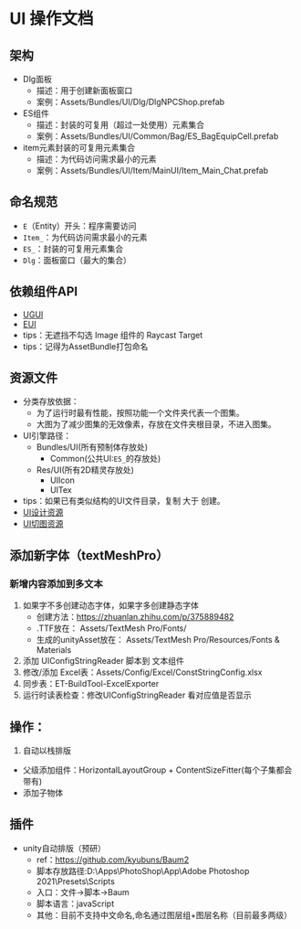 # UI 操作文档
## 架构
- Dlg面板
  - 描述：用于创建新面板窗口
  - 案例：Assets/Bundles/UI/Dlg/DlgNPCShop.prefab
- ES组件
  - 描述：封装的可复用（超过一处使用）元素集合
  - 案例：Assets/Bundles/UI/Common/Bag/ES_BagEquipCell.prefab
- item元素封装的可复用元素集合
  - 描述：为代码访问需求最小的元素
  - 案例：Assets/Bundles/UI/Item/MainUI/Item_Main_Chat.prefab
## 命名规范
- `E`（Entity）开头：程序需要访问
- `Item_`：为代码访问需求最小的元素
- `ES_`：封装的可复用元素集合
- `Dlg`：面板窗口（最大的集合）
## 依赖组件API
- [UGUI](https://docs.unity3d.com/Packages/com.unity.ugui@1.0/manual/index.html)
- [EUI](https://www.bilibili.com/video/BV12F411e7bP/?spm_id_from=333.337.search-card.all.click&vd_source=462273e904a605ba75ed3099598ed865)
- tips：无遮挡不勾选 Image 组件的 Raycast Target
- tips：记得为AssetBundle打包命名
## 资源文件
- 分类存放依据：
  - 为了运行时最有性能，按照功能一个文件夹代表一个图集。
  - 大图为了减少图集的无效像素，存放在文件夹根目录，不进入图集。
- UI引擎路径：
  - Bundles/UI(所有预制体存放处)
    - Common(公共UI:`ES_`的存放处)
  - Res/UI(所有2D精灵存放处)
    - UIIcon
    - UITex
- tips：如果已有类似结构的UI文件目录，复制 大于 创建。
- [UI设计资源](https://app.mockplus.cn/app/7DyQnIglMW/design/design?hmsr=share1)
- [UI切图资源](sjzj\Resources)
## 添加新字体（textMeshPro）
### 新增内容添加到多文本
1. 如果字不多创建动态字体，如果字多创建静态字体 
   - 创建方法：https://zhuanlan.zhihu.com/p/375889482
   - .TTF放在： Assets/TextMesh Pro/Fonts/
   - 生成的unityAsset放在： Assets/TextMesh Pro/Resources/Fonts & Materials
1. 添加 UIConfigStringReader 脚本到 文本组件
2. 修改/添加 Excel表：Assets/Config/Excel/ConstStringConfig.xlsx
3. 同步表：ET-BuildTool-ExcelExporter
4. 运行时读表检查：修改UIConfigStringReader 看对应值是否显示
## 操作：
1. 自动以栈排版
  - 父级添加组件：HorizontalLayoutGroup + ContentSizeFitter(每个子集都会带有)
  - 添加子物体
## 插件
- unity自动排版（预研）
  - ref：https://github.com/kyubuns/Baum2
  - 脚本存放路径:D:\Apps\PhotoShop\App\Adobe Photoshop 2021\Presets\Scripts
  - 入口：文件->脚本->Baum
  - 脚本语言：javaScript
  - 其他：目前不支持中文命名,命名通过图层组+图层名称（目前最多两级）
